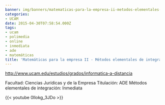 ```yaml
---
banner: img/banners/matematicas-para-la-empresa-ii-metodos-elementales-de-integracion-inmediata-alfonso-rosa.jpg
categories:
- UCAM
date: 2015-04-30T07:58:54.000Z
tags:
- ucam
- polimedia
- online
- inmediata
- ade
- matemáticas
title: 'Matemáticas para la empresa II - Métodos elementales de integración: Inmediata - Alfonso Rosa'
---
```


http://www.ucam.edu/estudios/grados/informatica-a-distancia

Facultad: Ciencias Jurídicas y de la Empresa
Titulación: ADE
Métodos elementales de integración: Inmediata

{{< youtube 0llokg_3JDo >}}
